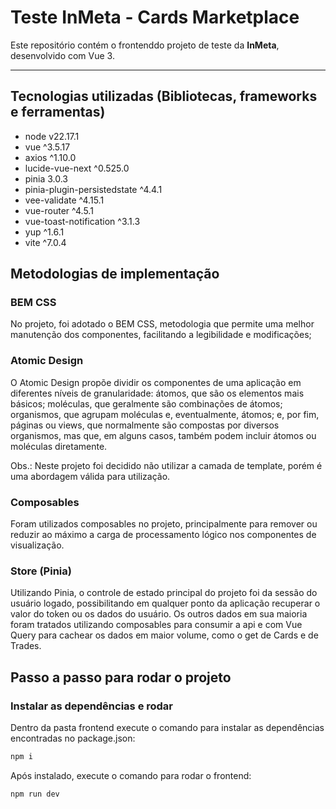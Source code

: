 # Teste InMeta - Cards Marketplace

Este repositório contém o frontenddo projeto de teste da **InMeta**, desenvolvido com Vue 3.

---

## Tecnologias utilizadas (Bibliotecas, frameworks e ferramentas)

- node v22.17.1
- vue ^3.5.17
- axios ^1.10.0
- lucide-vue-next ^0.525.0
- pinia 3.0.3
- pinia-plugin-persistedstate ^4.4.1
- vee-validate ^4.15.1
- vue-router ^4.5.1
- vue-toast-notification ^3.1.3
- yup ^1.6.1
- vite ^7.0.4

## Metodologias de implementação

### BEM CSS

No projeto, foi adotado o BEM CSS, metodologia que permite uma melhor manutenção dos componentes, facilitando a legibilidade e modificações;

### Atomic Design

O Atomic Design propõe dividir os componentes de uma aplicação em diferentes níveis de granularidade: átomos, que são os elementos mais básicos; moléculas, que geralmente são combinações de átomos; organismos, que agrupam moléculas e, eventualmente, átomos; e, por fim, páginas ou views, que normalmente são compostas por diversos organismos, mas que, 
em alguns casos, também podem incluir átomos ou moléculas diretamente.

Obs.: Neste projeto foi decidido não utilizar a camada de template, porém é uma abordagem válida para utilização.

### Composables

Foram utilizados composables no projeto, principalmente para remover ou reduzir ao máximo a carga de processamento lógico nos componentes de visualização.

### Store (Pinia)

Utilizando Pinia, o controle de estado principal do projeto foi da sessão do usuário logado, possibilitando em qualquer ponto da aplicação recuperar o valor do token ou os dados do usuário. Os outros dados em sua maioria foram tratados utilizando composables para consumir a api e com Vue Query para cachear os dados em maior volume, como o get de Cards e de Trades.

## Passo a passo para rodar o projeto

### Instalar as dependências e rodar

Dentro da pasta frontend execute o comando para instalar as dependências encontradas no package.json:

```bash
npm i
```

Após instalado, execute o comando para rodar o frontend:

```bash
npm run dev
```

